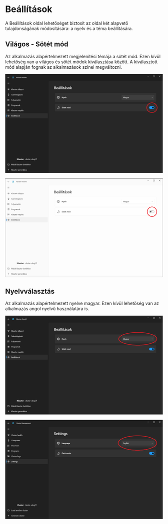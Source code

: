 # Beállítások

A Beállítások oldal lehetőséget biztosít az oldal két alapvető tulajdonságának módosítására: a nyelv és a téma beállítására.

## Világos - Sötét mód

Az alkalmazás alapértelmezett megjelenítési témája a sötét mód. Ezen kívűl lehetőség van a világos és sötét módok kiválasztása között. A kiválasztott mód alapján fognak az alkalmazások színei megváltozni.

![Sötét mód](../img/felhasznaloi/beallitasok/settings-dark.png)<br>

![Világos mód](../img/felhasznaloi/beallitasok/settings-light.png)<br>

## Nyelvválasztás

Az alkalmazás alapértelmezett nyelve magyar. Ezen kívül lehetőség van az alkalmazás angol nyelvű használatára is.

![Magyar nyelv](../img/felhasznaloi/beallitasok/settings-hungarian.png)<br>

![Angol nyelv](../img/felhasznaloi/beallitasok/settings-english.png)<br>